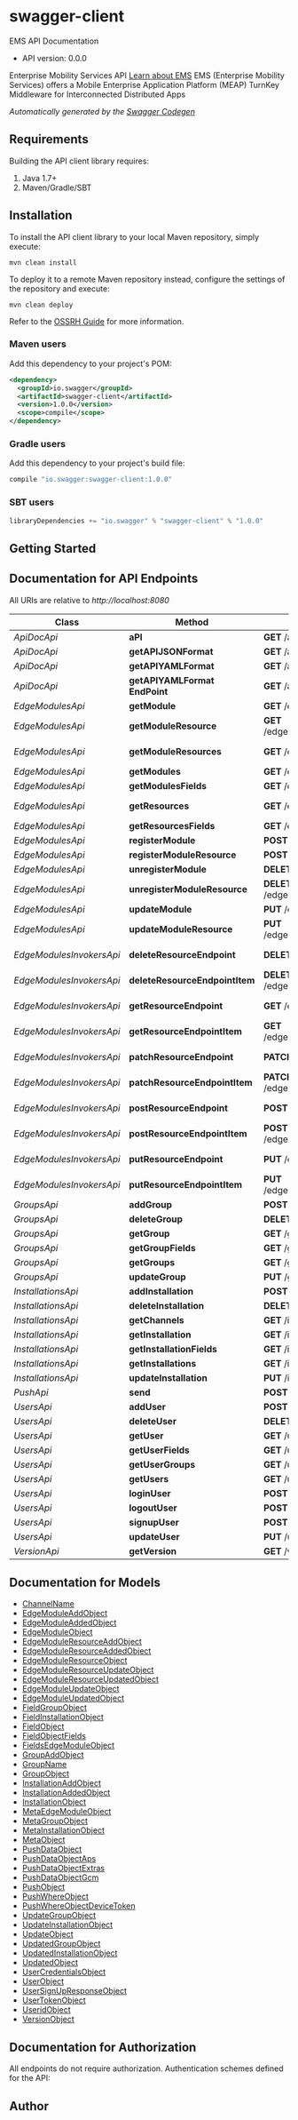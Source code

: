 # swagger-client

EMS API Documentation
- API version: 0.0.0

Enterprise Mobility Services API      [Learn about EMS](https://www.embarcadero.com/products/rad-studio/enterprise-mobility-services)      EMS (Enterprise Mobility Services) offers a Mobile Enterprise Application Platform (MEAP)      TurnKey Middleware for Interconnected Distributed Apps


*Automatically generated by the [Swagger Codegen](https://github.com/swagger-api/swagger-codegen)*

## Requirements

Building the API client library requires:
1. Java 1.7+
2. Maven/Gradle/SBT

## Installation

To install the API client library to your local Maven repository, simply execute:

```shell
mvn clean install
```

To deploy it to a remote Maven repository instead, configure the settings of the repository and execute:

```shell
mvn clean deploy
```

Refer to the [OSSRH Guide](http://central.sonatype.org/pages/ossrh-guide.html) for more information.

### Maven users

Add this dependency to your project's POM:

```xml
<dependency>
  <groupId>io.swagger</groupId>
  <artifactId>swagger-client</artifactId>
  <version>1.0.0</version>
  <scope>compile</scope>
</dependency>
```

### Gradle users

Add this dependency to your project's build file:

```groovy
compile "io.swagger:swagger-client:1.0.0"
```

### SBT users

```scala
libraryDependencies += "io.swagger" % "swagger-client" % "1.0.0"
```

## Getting Started

## Documentation for API Endpoints

All URIs are relative to *http://localhost:8080*

Class | Method | HTTP request | Description
------------ | ------------- | ------------- | -------------
*ApiDocApi* | **aPI** | **GET** /api | Get API EndPoints
*ApiDocApi* | **getAPIJSONFormat** | **GET** /api/apidoc.json | Get JSON
*ApiDocApi* | **getAPIYAMLFormat** | **GET** /api/apidoc.yaml | Get YAML
*ApiDocApi* | **getAPIYAMLFormat EndPoint** | **GET** /api/{item}/apidoc.yaml | Get API EndPoint
*EdgeModulesApi* | **getModule** | **GET** /edgemodules/{mname} | Get Module
*EdgeModulesApi* | **getModuleResource** | **GET** /edgemodules/{mname}/resources/{name} | Get EdgeModule Resource
*EdgeModulesApi* | **getModuleResources** | **GET** /edgemodules/{mname}/resources | Get EdgeModule Resources
*EdgeModulesApi* | **getModules** | **GET** /edgemodules | Get Module
*EdgeModulesApi* | **getModulesFields** | **GET** /edgemodules/fields | Get Fields
*EdgeModulesApi* | **getResources** | **GET** /edgemodules/resources | Get EdgeModules Resources
*EdgeModulesApi* | **getResourcesFields** | **GET** /edgemodules/resources/fields | Get Resource Fields
*EdgeModulesApi* | **registerModule** | **POST** /edgemodules | Add Module
*EdgeModulesApi* | **registerModuleResource** | **POST** /edgemodules/{mname}/resources | Add Module Resource
*EdgeModulesApi* | **unregisterModule** | **DELETE** /edgemodules/{mname} | Delete Module
*EdgeModulesApi* | **unregisterModuleResource** | **DELETE** /edgemodules/{mname}/resources/{name} | Delete Module Resource
*EdgeModulesApi* | **updateModule** | **PUT** /edgemodules/{mname} | Update Module
*EdgeModulesApi* | **updateModuleResource** | **PUT** /edgemodules/{mname}/resources/{name} | Update Module Resource
*EdgeModulesInvokersApi* | **deleteResourceEndpoint** | **DELETE** /edgemodules/{mname}/{rname} | Invoke Resource Delete Method
*EdgeModulesInvokersApi* | **deleteResourceEndpointItem** | **DELETE** /edgemodules/{mname}/{rname}/{wildcard} | Invoke Resource/_* Delete Method
*EdgeModulesInvokersApi* | **getResourceEndpoint** | **GET** /edgemodules/{mname}/{rname} | Invoke Resource Get Method
*EdgeModulesInvokersApi* | **getResourceEndpointItem** | **GET** /edgemodules/{mname}/{rname}/{wildcard} | Invoke Resource/_* Get Method
*EdgeModulesInvokersApi* | **patchResourceEndpoint** | **PATCH** /edgemodules/{mname}/{rname} | Invoke Resource Patch Method
*EdgeModulesInvokersApi* | **patchResourceEndpointItem** | **PATCH** /edgemodules/{mname}/{rname}/{wildcard} | Invoke Resource/_* Patch Method
*EdgeModulesInvokersApi* | **postResourceEndpoint** | **POST** /edgemodules/{mname}/{rname} | Invoke Resource Post Method
*EdgeModulesInvokersApi* | **postResourceEndpointItem** | **POST** /edgemodules/{mname}/{rname}/{wildcard} | Invoke Resource/_* Post Method
*EdgeModulesInvokersApi* | **putResourceEndpoint** | **PUT** /edgemodules/{mname}/{rname} | Invoke Resource Put Method
*EdgeModulesInvokersApi* | **putResourceEndpointItem** | **PUT** /edgemodules/{mname}/{rname}/{wildcard} | Invoke Resource/_* Put Method
*GroupsApi* | **addGroup** | **POST** /groups | Add Group
*GroupsApi* | **deleteGroup** | **DELETE** /groups/{item} | Delete Group
*GroupsApi* | **getGroup** | **GET** /groups/{item} | Get Group
*GroupsApi* | **getGroupFields** | **GET** /groups/fields | Get Fields
*GroupsApi* | **getGroups** | **GET** /groups | Get Groups
*GroupsApi* | **updateGroup** | **PUT** /groups/{item} | Update Group
*InstallationsApi* | **addInstallation** | **POST** /installations | Add Installation
*InstallationsApi* | **deleteInstallation** | **DELETE** /installations/{id} | Delete Installation
*InstallationsApi* | **getChannels** | **GET** /installations/channels | Get Installation Channels
*InstallationsApi* | **getInstallation** | **GET** /installations/{id} | Get Installation
*InstallationsApi* | **getInstallationFields** | **GET** /installations/fields | Get Fields
*InstallationsApi* | **getInstallations** | **GET** /installations | Get Installations
*InstallationsApi* | **updateInstallation** | **PUT** /installations/{id} | Update Installation
*PushApi* | **send** | **POST** /push | Send Push
*UsersApi* | **addUser** | **POST** /users | Add User
*UsersApi* | **deleteUser** | **DELETE** /users/{id} | Delete User
*UsersApi* | **getUser** | **GET** /users/{id} | Get User
*UsersApi* | **getUserFields** | **GET** /users/fields | Get Fields
*UsersApi* | **getUserGroups** | **GET** /users/{id}/groups | Get User Groups
*UsersApi* | **getUsers** | **GET** /users | Get Users
*UsersApi* | **loginUser** | **POST** /users/login | Log In
*UsersApi* | **logoutUser** | **POST** /users/logout | sPostLogoutSummaryTitle
*UsersApi* | **signupUser** | **POST** /users/signup | Sign Up  User
*UsersApi* | **updateUser** | **PUT** /users/{id} | Update User
*VersionApi* | **getVersion** | **GET** /version | Get version


## Documentation for Models

 - [ChannelName](ChannelName.md)
 - [EdgeModuleAddObject](EdgeModuleAddObject.md)
 - [EdgeModuleAddedObject](EdgeModuleAddedObject.md)
 - [EdgeModuleObject](EdgeModuleObject.md)
 - [EdgeModuleResourceAddObject](EdgeModuleResourceAddObject.md)
 - [EdgeModuleResourceAddedObject](EdgeModuleResourceAddedObject.md)
 - [EdgeModuleResourceObject](EdgeModuleResourceObject.md)
 - [EdgeModuleResourceUpdateObject](EdgeModuleResourceUpdateObject.md)
 - [EdgeModuleResourceUpdatedObject](EdgeModuleResourceUpdatedObject.md)
 - [EdgeModuleUpdateObject](EdgeModuleUpdateObject.md)
 - [EdgeModuleUpdatedObject](EdgeModuleUpdatedObject.md)
 - [FieldGroupObject](FieldGroupObject.md)
 - [FieldInstallationObject](FieldInstallationObject.md)
 - [FieldObject](FieldObject.md)
 - [FieldObjectFields](FieldObjectFields.md)
 - [FieldsEdgeModuleObject](FieldsEdgeModuleObject.md)
 - [GroupAddObject](GroupAddObject.md)
 - [GroupName](GroupName.md)
 - [GroupObject](GroupObject.md)
 - [InstallationAddObject](InstallationAddObject.md)
 - [InstallationAddedObject](InstallationAddedObject.md)
 - [InstallationObject](InstallationObject.md)
 - [MetaEdgeModuleObject](MetaEdgeModuleObject.md)
 - [MetaGroupObject](MetaGroupObject.md)
 - [MetaInstallationObject](MetaInstallationObject.md)
 - [MetaObject](MetaObject.md)
 - [PushDataObject](PushDataObject.md)
 - [PushDataObjectAps](PushDataObjectAps.md)
 - [PushDataObjectExtras](PushDataObjectExtras.md)
 - [PushDataObjectGcm](PushDataObjectGcm.md)
 - [PushObject](PushObject.md)
 - [PushWhereObject](PushWhereObject.md)
 - [PushWhereObjectDeviceToken](PushWhereObjectDeviceToken.md)
 - [UpdateGroupObject](UpdateGroupObject.md)
 - [UpdateInstallationObject](UpdateInstallationObject.md)
 - [UpdateObject](UpdateObject.md)
 - [UpdatedGroupObject](UpdatedGroupObject.md)
 - [UpdatedInstallationObject](UpdatedInstallationObject.md)
 - [UpdatedObject](UpdatedObject.md)
 - [UserCredentialsObject](UserCredentialsObject.md)
 - [UserObject](UserObject.md)
 - [UserSignUpResponseObject](UserSignUpResponseObject.md)
 - [UserTokenObject](UserTokenObject.md)
 - [UseridObject](UseridObject.md)
 - [VersionObject](VersionObject.md)


## Documentation for Authorization

All endpoints do not require authorization.
Authentication schemes defined for the API:

## Author



